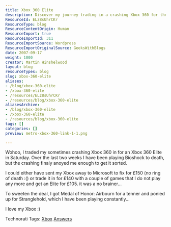 ```yaml
---
title: Xbox 360 Elite
description: Discover my journey trading in a crashing Xbox 360 for the Elite model. Dive into my gaming experiences with Bioshock and more! Join the fun!
ResourceId: ELz8sUhrCKr
ResourceType: blog
ResourceContentOrigin: Human
ResourceImport: true
ResourceImportId: 311
ResourceImportSource: Wordpress
ResourceImportOriginalSource: GeeksWithBlogs
date: 2007-09-17
weight: 1000
creator: Martin Hinshelwood
layout: blog
resourceTypes: blog
slug: xbox-360-elite
aliases:
- /blog/xbox-360-elite
- /xbox-360-elite
- /resources/ELz8sUhrCKr
- /resources/blog/xbox-360-elite
aliasesArchive:
- /blog/xbox-360-elite
- /xbox-360-elite
- /resources/blog/xbox-360-elite
tags: []
categories: []
preview: metro-xbox-360-link-1-1.png

---
```

Wohoo, I traded my sometimes crashing Xbox 360 in for an Xbox 360 Elite in Saturday. Over the last two weeks I have been playing Bioshock to death, but the crashing finaly anoyed me enough to get it sorted.

I could either have sent my Xbox away to Microsoft to fix for £150 (no ring of death :() or trade it in for £140 with a couple of games that I do not play any more and get an Elite for £105. it was a no brainer...

To sweeten the deal, I got Medal of Honor: Airbourn for a tenner and ponied up for Stranglehold, which I have been playing constantly...

I love my Xbox :)

Technorati Tags: [Xbox](http://technorati.com/tags/Xbox) [Answers](http://technorati.com/tags/Answers)
